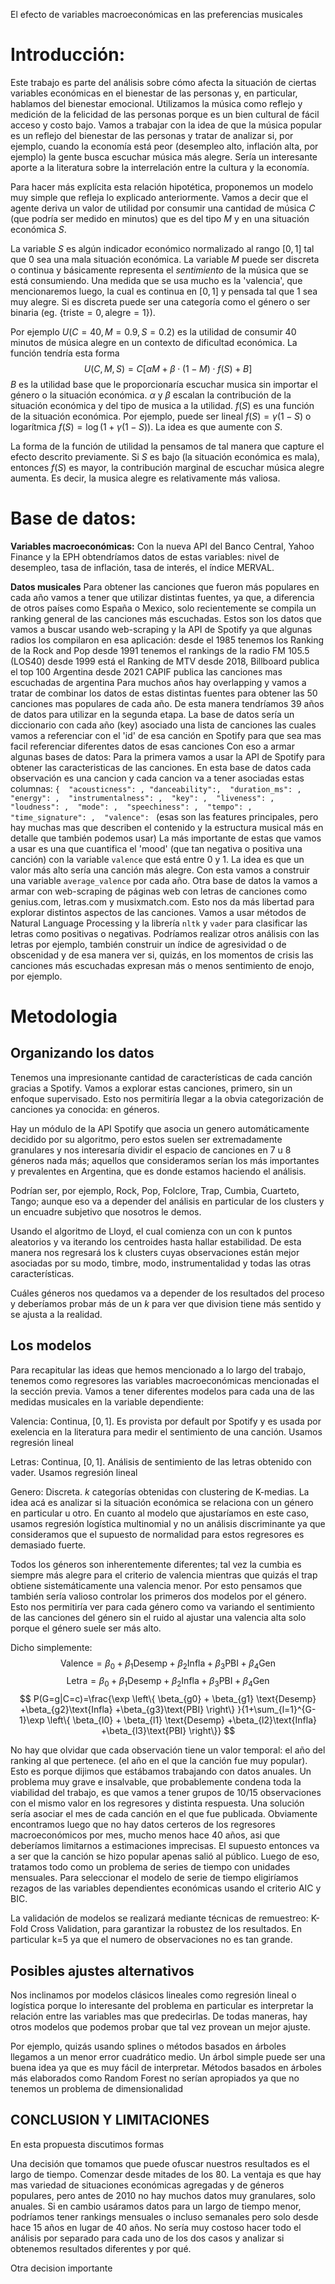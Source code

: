 El efecto de variables macroeconómicas en las preferencias musicales

# Introducción: 

Este trabajo es parte del análisis sobre cómo afecta la situación de ciertas variables económicas en el bienestar de las personas y, en particular, hablamos del bienestar emocional. Utilizamos la música como reflejo y medición de la felicidad de las personas porque es un bien cultural de fácil acceso y costo bajo. Vamos a trabajar con la idea de que la música popular es un reflejo del bienestar de las personas y tratar de analizar si, por ejemplo, cuando la economía está peor (desempleo alto, inflación alta, por ejemplo) la gente busca escuchar música más alegre. Sería un interesante aporte a la literatura sobre la interrelación entre la cultura y la economía. 

Para hacer más explícita esta relación hipotética, proponemos un modelo muy simple que refleja lo explicado anteriormente. Vamos a decir que el agente deriva un valor de utilidad por consumir una cantidad de música $C$ (que podría ser medido en minutos) que es del tipo $M$ y en una situación económica $S$.

La variable $S$ es algún indicador económico normalizado al rango $[0,1]$ tal que 0 sea una mala situación económica. La variable $M$ puede ser discreta o continua y básicamente representa el *sentimiento* de la música que se está consumiendo. Una medida que se usa mucho es la 'valencia', que mencionaremos luego, la cual es continua en $[0,1]$ y pensada tal que 1 sea muy alegre. Si es discreta puede ser una categoría como el género o ser binaria (eg. $\{ \text{triste}=0, \text{alegre}=1 \}$). 

Por ejemplo $U(C=40,M=0.9,S=0.2)$ es la utilidad de consumir 40 minutos de música alegre en un contexto de dificultad económica. La función tendría esta forma
$$
U(C,M,S) =  C[\alpha M +\beta \cdot (1-M) \cdot f(S)+B]
$$
$B$ es la utilidad base que le proporcionaría escuchar musica sin importar el género o la situación económica. $\alpha$ y $\beta$ escalan la contribución de la situación económica y del tipo de musica a la utilidad. $f(S)$ es una función de la situación económica. Por ejemplo, puede ser lineal $f(S)=\gamma(1-S)$ o logarítmica $f(S)= \log (1+\gamma(1-S))$. La idea es que aumente con $S$. 

La forma de la función de utilidad la pensamos de tal manera que capture el efecto descrito previamente. Si $S$ es bajo (la situación económica es mala), entonces $f(S)$ es mayor, la contribución marginal de escuchar música alegre aumenta. Es decir, la musica alegre es relativamente más valiosa.


# Base de datos: 
**Variables macroeconómicas:**
Con la nueva API del Banco Central, Yahoo Finance y la EPH obtendríamos datos de estas variables: nivel de desempleo, tasa de inflación, tasa de interés, el índice MERVAL.

**Datos musicales**
Para obtener las canciones que fueron más populares en cada año vamos a tener que utilizar distintas fuentes, ya que, a diferencia de otros países como España o Mexico, solo recientemente se compila un ranking general de las canciones más escuchadas.
Estos son los datos que vamos a buscar usando web-scraping y la API de Spotify ya que algunas radios los compilaron en esa aplicación:
desde el 1985 tenemos los Ranking de la Rock and Pop
desde 1991 tenemos el rankings de la radio FM 105.5 (LOS40)
desde 1999 está el Ranking de MTV
desde 2018, Billboard publica el top 100 Argentina
desde 2021 CAPIF publica las canciones mas escuchadas de argentina 
Para muchos años hay overlapping y vamos a tratar de combinar los datos de estas distintas fuentes para obtener las 50 canciones mas populares de cada año. De esta manera tendríamos 39 años de datos para utilizar en la segunda etapa. La base de datos sería un diccionario con cada año (key) asociado una lista de canciones las cuales vamos a referenciar con el 'id' de esa canción en Spotify para que sea mas facil referenciar diferentes datos de esas canciones 
Con eso a armar algunas bases de datos: Para la primera vamos a usar la API de Spotify para obtener las caracteristicas de las canciones. En esta base de datos cada observación es una cancion y cada cancion va a tener asociadas estas columnas: `{  "acousticness": , "danceability":,  "duration_ms": ,  "energy": ,  "instrumentalness": ,  "key": ,  "liveness": ,  "loudness": ,  "mode": ,  "speechiness": ,  "tempo": ,  "time_signature": ,  "valence": ` (esas son las features principales, pero hay muchas mas que describen el contenido y la estructura musical más en detalle que también podemos usar)
La más importante de estas que vamos a usar es una que cuantifica el 'mood' (que tan negativa o positiva una canción) con la variable `valence` que está entre 0 y 1. La idea es que un valor más alto sería una canción más alegre. Con esta vamos a construir una variable `average_valence` por cada año.
Otra base de datos la vamos a armar con web-scraping de páginas web con letras de canciones como genius.com, letras.com y musixmatch.com. Esto nos da más libertad para explorar distintos aspectos de las canciones. Vamos a usar métodos de Natural Language Processing y la librería `nltk` y `vader` para clasificar las letras como positivas o negativas. Podríamos realizar otros análisis con las letras por ejemplo, también construir un índice de agresividad o de obscenidad y de esa manera ver si, quizás, en los momentos de crisis las canciones más escuchadas expresan más o menos sentimiento de enojo, por ejemplo.


# Metodologia


## Organizando los datos

Tenemos una impresionante cantidad de características de cada canción gracias a Spotify. Vamos a explorar estas canciones, primero, sin un enfoque supervisado. Esto nos permitiría llegar a la obvia categorización de canciones ya conocida: en géneros. 

Hay un módulo de la API Spotify que asocia un genero automáticamente decidido por su algoritmo, pero estos suelen ser extremadamente granulares y nos interesaría dividir el espacio de canciones en 7 u 8 géneros nada más; aquellos que consideramos serían los más importantes y prevalentes en Argentina, que es donde estamos haciendo el análisis. 

Podrían ser, por ejemplo, Rock, Pop, Folclore, Trap, Cumbia, Cuarteto, Tango; aunque eso va a depender del análisis en particular de los clusters y un encuadre subjetivo que nosotros le demos.

Usando el algoritmo de Lloyd, el cual comienza con un con k puntos aleatorios y va iterando los centroides hasta hallar estabilidad. De esta manera nos regresará los k clusters cuyas observaciones están mejor asociadas por su modo, timbre, modo, instrumentalidad y todas las otras características.

Cuáles géneros nos quedamos va a depender de los resultados del proceso y deberíamos probar más de un $k$ para ver que division tiene más sentido y se ajusta a la realidad.

## Los modelos
Para recapitular las ideas que hemos mencionado a lo largo del trabajo, tenemos como regresores las variables macroeconómicas mencionadas el la sección previa. Vamos a tener diferentes modelos para cada una de las medidas musicales en la variable dependiente:

Valencia: Continua, $[0,1]$. Es provista por default por Spotify y es usada por exelencia en la literatura para medir el sentimiento de una canción. Usamos regresión lineal

Letras:  Continua, $[0,1]$. Análisis de sentimiento de las letras obtenido con vader. Usamos regresión lineal

Genero: Discreta. $k$ categorías obtenidas con clustering de K-medias. La idea acá es analizar si la situación económica se relaciona con un género en particular u otro.  En cuanto al modelo que ajustaríamos en este caso, usamos regresión logística multinomial y no un análisis discriminante ya que consideramos que el supuesto de normalidad para estos regresores es demasiado fuerte.


Todos los géneros son inherentemente diferentes; tal vez la cumbia es siempre más alegre para el criterio de valencia mientras que quizás el trap obtiene sistemáticamente una valencia menor. Por esto pensamos que también sería valioso controlar los primeros dos modelos por el género. Esto nos permitiría ver para cada género como va variando el sentimiento de las canciones del género sin el ruido al ajustar una valencia alta solo porque el género suele ser más alto.

Dicho simplemente:
$$
\text{Valence} = \beta_{0} + \beta_{1} \text{Desemp} +\beta_{2}\text{Infla} +\beta_{3}\text{PBI}+\beta_{4}\text{Gen}
$$
$$
\text{Letra} = \beta_{0} + \beta_{1} \text{Desemp} +\beta_{2}\text{Infla} +\beta_{3}\text{PBI}+\beta_{4}\text{Gen}
$$
$$
P(G=g|C=c)=\frac{\exp \left\{ \beta_{g0} + \beta_{g1} \text{Desemp} +\beta_{g2}\text{Infla} +\beta_{g3}\text{PBI} \right\} }{1+\sum_{l=1}^{G-1}\exp \left\{ \beta_{l0} + \beta_{l1} \text{Desemp} +\beta_{l2}\text{Infla} +\beta_{l3}\text{PBI} \right\}}
$$

No hay que olvidar que cada observación tiene un valor temporal: el año del ranking al que pertenece. (el año en el que la canción fue muy popular). Esto es porque dijimos que estábamos trabajando con datos anuales. Un problema muy grave e insalvable, que probablemente condena toda la viabilidad del trabajo, es que vamos a tener grupos de 10/15 observaciones con el mismo valor en los regresores y distinta respuesta. Una solución sería asociar el mes de cada canción en el que fue publicada. Obviamente encontramos luego que no hay datos certeros de los regresores macroeconómicos por mes, mucho menos hace 40 años, asi que deberíamos limitarnos a estimaciones imprecisas. El supuesto entonces va a ser que la canción se hizo popular apenas salió al público. Luego de eso, tratamos todo como un problema de series de tiempo con unidades mensuales. Para seleccionar el modelo de serie de tiempo eligiríamos rezagos de las variables dependientes económicas usando el criterio AIC y BIC. 

La validación de modelos se realizará mediante técnicas de remuestreo: K-Fold Cross Validation, para garantizar la robustez de los resultados. En particular k=5 ya que el numero de observaciones no es tan grande.

## Posibles ajustes alternativos

Nos inclinamos por modelos clásicos lineales como regresión lineal o logística porque lo interesante del problema en particular es interpretar la relación entre las variables mas que predecirlas. De todas maneras, hay otros modelos que podemos probar que tal vez provean un mejor ajuste.

Por ejemplo, quizás usando splines o métodos basados en árboles llegamos a un menor error cuadrático medio. Un árbol simple puede ser una buena idea ya que es muy fácil de interpretar. Métodos basados en árboles más elaborados como Random Forest no serían apropiados ya que no tenemos un problema de dimensionalidad

## CONCLUSION Y LIMITACIONES

En esta propuesta discutimos formas


Una decisión que tomamos que puede ofuscar nuestros resultados es el largo de tiempo. Comenzar desde mitades de los 80. La ventaja es que hay mas variedad de situaciones económicas agregadas y de géneros populares, pero antes de 2010 no hay muchos datos muy granulares, solo anuales. Si en cambio usáramos datos para un largo de tiempo menor, podríamos tener rankings mensuales o incluso semanales pero solo desde hace 15 años en lugar de 40 años. No sería muy costoso hacer todo el análisis por separado para cada uno de los dos casos y analizar si obtenemos resultados diferentes y por qué.

Otra decision importante

